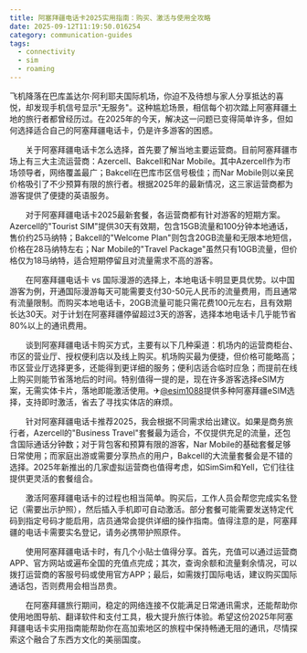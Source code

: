 ```yaml
---
title: 阿塞拜疆电话卡2025实用指南：购买、激活与使用全攻略
date: 2025-09-12T11:19:50.016254
category: communication-guides
tags:
  - connectivity
  - sim
  - roaming
---
```


飞机降落在巴库盖达尔·阿利耶夫国际机场，你迫不及待想与家人分享抵达的喜悦，却发现手机信号显示"无服务"。这种尴尬场景，相信每个初次踏上阿塞拜疆土地的旅行者都曾经历过。在2025年的今天，解决这一问题已变得简单许多，但如何选择适合自己的阿塞拜疆电话卡，仍是许多游客的困惑。

　　关于阿塞拜疆电话卡怎么选择，首先要了解当地主要运营商。目前阿塞拜疆市场上有三大主流运营商：Azercell、Bakcell和Nar Mobile。其中Azercell作为市场领导者，网络覆盖最广；Bakcell在巴库市区信号极佳；而Nar Mobile则以亲民价格吸引了不少预算有限的旅行者。根据2025年的最新情况，这三家运营商都为游客提供了便捷的英语服务。

　　对于阿塞拜疆电话卡2025最新套餐，各运营商都有针对游客的短期方案。Azercell的"Tourist SIM"提供30天有效期，包含15GB流量和100分钟本地通话，售价约25马纳特；Bakcell的"Welcome Plan"则包含20GB流量和无限本地短信，价格在28马纳特左右；Nar Mobile的"Travel Package"虽然只有10GB流量，但价格仅为18马纳特，适合短期停留且对流量需求不高的游客。

　　在阿塞拜疆电话卡 vs 国际漫游的选择上，本地电话卡明显更具优势。以中国游客为例，开通国际漫游每天可能需要支付30-50元人民币的流量费用，而且通常有流量限制。而购买本地电话卡，20GB流量可能只需花费100元左右，且有效期长达30天。对于计划在阿塞拜疆停留超过3天的游客，选择本地电话卡几乎能节省80%以上的通讯费用。

　　谈到阿塞拜疆电话卡购买方式，主要有以下几种渠道：机场内的运营商柜台、市区的营业厅、授权便利店以及线上购买。机场购买最为便捷，但价格可能略高；市区营业厅选择更多，还能得到更详细的服务；便利店适合临时应急；而提前在线上购买则能节省落地后的时间。特别值得一提的是，现在许多游客选择eSIM方案，无需实体卡片，落地即能激活使用。✈[@esim1088](https://t.me/s/esim1088)提供多种阿塞拜疆eSIM选择，支持即时激活，省去了寻找实体店的麻烦。

　　针对阿塞拜疆电话卡推荐2025，我会根据不同需求给出建议。如果是商务旅行者，Azercell的"Business Travel"套餐最为适合，不仅提供充足的流量，还包含国际通话分钟数；对于背包客和预算有限的游客，Nar Mobile的基础套餐足够日常使用；而家庭出游或需要分享热点的用户，Bakcell的大流量套餐会是不错的选择。2025年新推出的几家虚拟运营商也值得考虑，如SimSim和Yell，它们往往提供更灵活的套餐组合。

　　激活阿塞拜疆电话卡的过程也相当简单。购买后，工作人员会帮您完成实名登记（需要出示护照），然后插入手机即可自动激活。部分套餐可能需要发送特定代码到指定号码才能启用，店员通常会提供详细的操作指南。值得注意的是，阿塞拜疆的电话卡需要实名登记，请务必携带护照原件。

　　使用阿塞拜疆电话卡时，有几个小贴士值得分享。首先，充值可以通过运营商APP、官方网站或遍布全国的充值点完成；其次，查询余额和流量剩余情况，可以拨打运营商的客服号码或使用官方APP；最后，如需拨打国际电话，建议购买国际通话包，否则费用会相当昂贵。

　　在阿塞拜疆旅行期间，稳定的网络连接不仅能满足日常通讯需求，还能帮助你使用地图导航、翻译软件和支付工具，极大提升旅行体验。希望这份2025年阿塞拜疆电话卡实用指南能帮助你在高加索地区的旅程中保持畅通无阻的通讯，尽情探索这个融合了东西方文化的美丽国度。